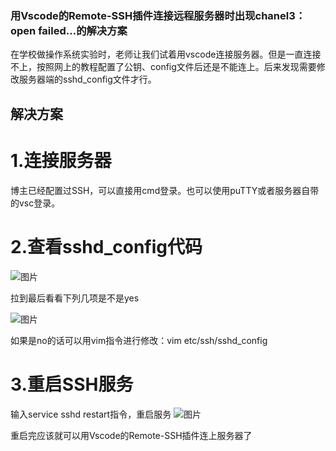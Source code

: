 ### 用Vscode的Remote-SSH插件连接远程服务器时出现chanel3：open failed...的解决方案

在学校做操作系统实验时，老师让我们试着用vscode连接服务器。但是一直连接不上，按照网上的教程配置了公钥、config文件后还是不能连上。后来发现需要修改服务器端的sshd_config文件才行。

## 解决方案


# 1.连接服务器
博主已经配置过SSH，可以直接用cmd登录。也可以使用puTTY或者服务器自带的vsc登录。
# 2.查看sshd_config代码
![图片](https://user-images.githubusercontent.com/80083843/118526289-a9ed7b80-b772-11eb-935a-5cfe5f28da52.png)

拉到最后看看下列几项是不是yes

![图片](https://user-images.githubusercontent.com/80083843/118526506-e325eb80-b772-11eb-9578-cd52bdb16d2d.png)

如果是no的话可以用vim指令进行修改：vim etc/ssh/sshd_config
# 3.重启SSH服务
输入service sshd restart指令，重启服务
![图片](https://user-images.githubusercontent.com/80083843/118527669-161caf00-b774-11eb-8eaa-1204df647490.png)

重启完应该就可以用Vscode的Remote-SSH插件连上服务器了



